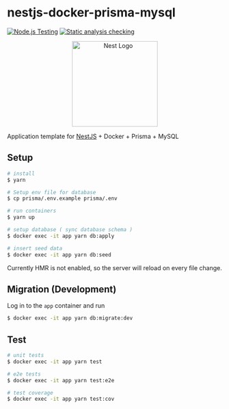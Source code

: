 # nestjs-docker-prisma-mysql

[![Node.js Testing](https://github.com/fsubal/nestjs-docker-prisma-mysql/actions/workflows/test.yml/badge.svg)](https://github.com/fsubal/nestjs-docker-prisma-mysql/actions/workflows/test.yml)
[![Static analysis checking](https://github.com/fsubal/nestjs-docker-prisma-mysql/actions/workflows/check.yml/badge.svg)](https://github.com/fsubal/nestjs-docker-prisma-mysql/actions/workflows/check.yml)

<p align="center">
  <a href="http://nestjs.com/" target="blank"><img src="https://nestjs.com/img/logo-small.svg" width="200" alt="Nest Logo" /></a>
</p>

Application template for [NestJS](https://github.com/nestjs/nest) + Docker + Prisma + MySQL

## Setup

```bash
# install
$ yarn

# Setup env file for database
$ cp prisma/.env.example prisma/.env

# run containers
$ yarn up

# setup database ( sync database schema )
$ docker exec -it app yarn db:apply

# insert seed data
$ docker exec -it app yarn db:seed
```

Currently HMR is not enabled, so the server will reload on every file change.

## Migration (Development)

Log in to the `app` container and run

```bash
$ docker exec -it app yarn db:migrate:dev
```

## Test

```bash
# unit tests
$ docker exec -it app yarn test

# e2e tests
$ docker exec -it app yarn test:e2e

# test coverage
$ docker exec -it app yarn test:cov
```
